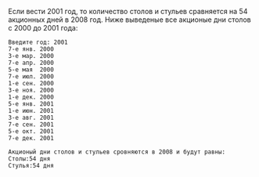 Если вести 2001 год, то количество столов и стульев сравняется на 54 акционных дней в 2008 год. Ниже выведеные все акционые дни столов с 2000 до 2001 года:
```
Введите год: 2001
7-е янв. 2000
3-е мар. 2000
7-е апр. 2000
5-е мая  2000
7-е июл. 2000
1-е сен. 2000
3-е ноя. 2000
1-е дек. 2000
5-е янв. 2001
1-е июн. 2001
3-е авг. 2001
7-е сен. 2001
5-е окт. 2001
7-е дек. 2001

Акционый дни столов и стульев сровняются в 2008 и будут равны: 
Столы:54 дня
Стулья:54 дня
```

